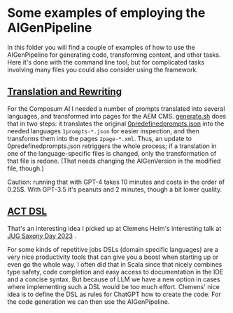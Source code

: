 # Some examples of employing the AIGenPipeline

In this folder you will find a couple of examples of how to use the AIGenPipeline for generating code, transforming 
content, and other tasks. Here it's done with the command line tool, but for complicated tasks involving many files
you could also consider using the framework.

## [Translation and Rewriting](translationAndTransformation/)

For the Composum AI I needed a number of prompts translated into several languages, and transformed into pages for 
the AEM CMS. [generate.sh](translationAndTransformation/generate.sh) does that in two steps: it translates the
original [0predefinedprompts.json](translationAndTransformation/0predefinedprompts.json) into the needed languages
`1prompts-*.json` for easier inspection, and then transforms them into the pages `2page-*.xml`. Thus, an update to 
0predefinedprompts.json retriggers the whole process; if a translation in one of the language-specific files is 
changed, only the transformation of that file is redone. (That needs changing the AIGenVersion in the modified file,
though.)

Caution: running that with GPT-4 takes 10 minutes and costs in the order of 0.25$. With GPT-3.5 it's peanuts and 2
minutes, though a bit lower quality.

## [ACT DSL](actDSL)

That's an interesting idea I picked up at Clemens Helm's interesting talk at
[JUG Saxony Day 2023](https://jugsaxony.org/timeline/2023/9/29/JSD2023) .

For some kinds of repetitive jobs DSLs (domain specific languages) are a very nice productivity tools that can
give you a boost when starting up or even go the whole way. I often did that in Scala since that nicely combines
type safety, code completion and easy access to documentation in the IDE and a concise syntax. But because of LLM
we have a new option in cases where implementing such a DSL would be too much effort. Clemens' nice idea is to define 
the DSL as rules for ChatGPT how to create the code. For the code generation we can then use the AIGenPipeline.
